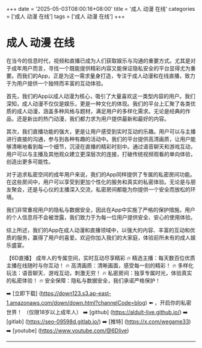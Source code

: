 +++
date = '2025-05-03T08:00:16+08:00'
title = '成人 动漫 在线'
categories = ['成人 动漫 在线']
tags = ['成人 动漫 在线']
+++

# 成人 动漫 在线

在当今的信息时代，视频和直播已成为人们获取娱乐与沟通的重要方式。尤其是对于成年用户而言，寻找一个既能提供精彩内容又能保证隐私安全的平台显得尤为重要。而我们的App，正是为这一需求量身打造，专注于成人动漫和在线直播，致力于为用户提供一个独特而丰富的互动体验。

首先，我们的App以成人动漫为核心，吸引了大量喜欢这一类型内容的用户。我们深知，成人动漫不仅仅是娱乐，更是一种文化的体现。我们的平台上汇聚了各类优质的成人动漫，涵盖多种风格与题材，满足用户的多样化需求。无论是经典的作品，还是新出的热门动漫，我们都力求为用户提供最新和最好的内容。

其次，我们直播功能的强大，更是让用户感受到实时互动的乐趣。用户可以与主播进行直接的沟通，参与到各种有趣的活动中。我们的平台提供高清画质，让用户能够清晰地看到每一个细节，沉浸在直播的精彩时刻中。通过语音聊天和游戏互动，用户可以与主播及其他观众建立更深层次的连接，打破传统视频观看的单向体验，创造出更多可能性。

对于追求私密空间的成年用户来说，我们的App同样提供了专属的私密房间功能。在这些房间中，用户可以享受到更加个性化的服务和真实的私密体验。无论是与朋友聚会，还是与心仪的主播深入交流，私密房间都能为你提供一个安全而放松的环境。

我们非常重视用户的隐私与数据安全，因此在App中实施了严格的保护措施。用户的个人信息将不会被泄露，我们致力于为每一位用户提供安全、安心的使用体验。

综上所述，我们的App在成人动漫和直播领域中，以强大的内容、丰富的互动和优质的服务，赢得了用户的喜爱。欢迎你加入我们的大家庭，体验前所未有的成人娱乐盛宴。

【6D直播】
成年人的专属空间，实时互动尽享精彩
🔥 精选主播：每天数百位优质主播在线随时与你互动！
🔥 高清画质：清晰画面，感受每一刻的精彩！
🔥 多样化玩法：语音聊天、游戏互动，刺激无穷！
🔥 私密房间：独享专属时光，体验真实的私密体验！
🔥 安全保障：隐私与数据安全，我们承诺严格保护！

➡️ [立即下载] (https://down123.s3.ap-east-1.amazonaws.com/down/down.html?channelCode=blog) ⬅️ ，开启你的私密世界！
（仅限18岁以上成年人）
➡️ [github] (https://aldult-live.github.io/)
➡️ [gitlab] (https://seo-09598d.gitlab.io/)
➡️ [推特] (https://x.com/wegame33)
➡️ [youtube] (https://www.youtube.com/@6Dlive)

---
